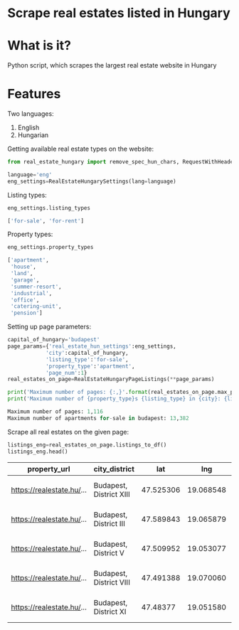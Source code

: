 # Scrape real estates listed in Hungary
# What is it?
Python script, which scrapes the largest real estate website in Hungary
# Features

Two languages:
1. English
2. Hungarian

Getting available real estate types on the website:
```python
from real_estate_hungary import remove_spec_hun_chars, RequestWithHeaders, RealEstateHungarySettings, RealEstateHungaryPageListings
```
```python
language='eng'
eng_settings=RealEstateHungarySettings(lang=language)
```
Listing types:
```python
eng_settings.listing_types
```
```python
['for-sale', 'for-rent']
```
Property types:
```python
eng_settings.property_types
```
```python
['apartment',
 'house',
 'land',
 'garage',
 'summer-resort',
 'industrial',
 'office',
 'catering-unit',
 'pension']
```

Setting up page parameters:
```python
capital_of_hungary='budapest'
page_params={'real_estate_hun_settings':eng_settings,
            'city':capital_of_hungary,
            'listing_type':'for-sale',
            'property_type':'apartment',
            'page_num':1}
real_estates_on_page=RealEstateHungaryPageListings(**page_params)
```

```python
print('Maximum number of pages: {:,}'.format(real_estates_on_page.max_page))
print('Maximum number of {property_type}s {listing_type} in {city}: {listings:,}'.format(**{**real_estates_on_page.params, 'listings':real_estates_on_page.max_listing}))
```
```python
Maximum number of pages: 1,116
Maximum number of apartments for-sale in budapest: 13,382
```

Scrape all real estates on the given page:
```python
listings_eng=real_estates_on_page.listings_to_df()
listings_eng.head()
```
|property_url|city_district|lat|lng|building_material|condition_of_real_estate|area_size|price_in_eur|price_in_huf|convenience_level|desc|floors|orientation|ownership_status|type_of_heating|year_built|
|-------------------------|-----------------------|---------|---------|-------------------|---------------|-------|--------|--------|--------|--------|--------|--------|--------|--------|--------|
|https://realestate.hu/...|Budapest, District XIII|47.525306|19.068548|Brick|Building in progress|88 square meter|209092	|67430000|NaN|Translated text...|1st floor|Yard|NaN|In-house with unique meter|Newly built
|https://realestate.hu/...|Budapest, District III|47.589843|19.065879|Brick|Building in progress|85 square meter|204397	|65915850|NaN|Translated text...|Ground floor|NaN|NaN|In-house with unique meter|	Newly built
|https://realestate.hu/...|Budapest, District V|47.509952|19.053077|Brick|Renovated|83 square meter|213650|68900000|NaN	|Translated text...|3rd floor|Street front|NaN|Termosifone|	50+ years
|https://realestate.hu/...|Budapest, District VIII|47.491388|19.070060|Brick|Average|101 square meter|178610|57600000|Modern convenience|Translated text...|NaN|NaN|NaN|Convector|NaN
|https://realestate.hu/...|Budapest, District XI|47.48377|19.051580	|Brick|Good|129 square meter|369004|119000000|Modern convenience|Translated text...|4th floor|Panoramic|NaN|Termosifone|50+ years
